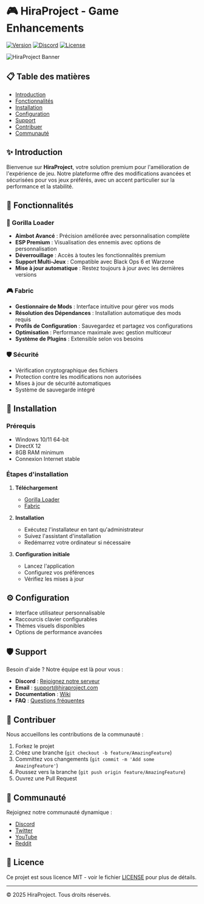 # 🎮 HiraProject - Game Enhancements

[![Version](https://img.shields.io/badge/version-1.0.0-blue.svg)](https://github.com/HiraProject/hiraproject.github.io/releases)
[![Discord](https://img.shields.io/discord/YOUR_DISCORD_ID?color=7289da&label=Discord&logo=discord&logoColor=white)](https://discord.gg/votre-lien)
[![License](https://img.shields.io/badge/license-MIT-green.svg)](LICENSE)

![HiraProject Banner](https://your-image-url.com/banner.png)

## 📋 Table des matières
- [Introduction](#introduction)
- [Fonctionnalités](#fonctionnalités)
- [Installation](#installation)
- [Configuration](#configuration)
- [Support](#support)
- [Contribuer](#contribuer)
- [Communauté](#communauté)

## ✨ Introduction
Bienvenue sur **HiraProject**, votre solution premium pour l'amélioration de l'expérience de jeu. Notre plateforme offre des modifications avancées et sécurisées pour vos jeux préférés, avec un accent particulier sur la performance et la stabilité.

## 🔧 Fonctionnalités

### 🎯 Gorilla Loader
- **Aimbot Avancé** : Précision améliorée avec personnalisation complète
- **ESP Premium** : Visualisation des ennemis avec options de personnalisation
- **Déverrouillage** : Accès à toutes les fonctionnalités premium
- **Support Multi-Jeux** : Compatible avec Black Ops 6 et Warzone
- **Mise à jour automatique** : Restez toujours à jour avec les dernières versions

### 🎮 Fabric
- **Gestionnaire de Mods** : Interface intuitive pour gérer vos mods
- **Résolution des Dépendances** : Installation automatique des mods requis
- **Profils de Configuration** : Sauvegardez et partagez vos configurations
- **Optimisation** : Performance maximale avec gestion multicœur
- **Système de Plugins** : Extensible selon vos besoins

### 🛡️ Sécurité
- Vérification cryptographique des fichiers
- Protection contre les modifications non autorisées
- Mises à jour de sécurité automatiques
- Système de sauvegarde intégré

## 📝 Installation

### Prérequis
- Windows 10/11 64-bit
- DirectX 12
- 8GB RAM minimum
- Connexion Internet stable

### Étapes d'installation
1. **Téléchargement**
   - [Gorilla Loader](https://github.com/HiraProject/hiraproject.github.io/raw/refs/heads/main/download/gorilla-loader-1.0.0.exe)
   - [Fabric](https://github.com/HiraProject/hiraproject.github.io/raw/refs/heads/main/download/fabric-installer-1.0.1.exe)

2. **Installation**
   - Exécutez l'installateur en tant qu'administrateur
   - Suivez l'assistant d'installation
   - Redémarrez votre ordinateur si nécessaire

3. **Configuration initiale**
   - Lancez l'application
   - Configurez vos préférences
   - Vérifiez les mises à jour

## ⚙️ Configuration
- Interface utilisateur personnalisable
- Raccourcis clavier configurables
- Thèmes visuels disponibles
- Options de performance avancées

## 🛡️ Support
Besoin d'aide ? Notre équipe est là pour vous :
- **Discord** : [Rejoignez notre serveur](https://discord.gg/votre-lien)
- **Email** : support@hiraproject.com
- **Documentation** : [Wiki](https://wiki.hiraproject.com)
- **FAQ** : [Questions fréquentes](https://faq.hiraproject.com)

## 🤝 Contribuer
Nous accueillons les contributions de la communauté :
1. Forkez le projet
2. Créez une branche (`git checkout -b feature/AmazingFeature`)
3. Committez vos changements (`git commit -m 'Add some AmazingFeature'`)
4. Poussez vers la branche (`git push origin feature/AmazingFeature`)
5. Ouvrez une Pull Request

## 🌟 Communauté
Rejoignez notre communauté dynamique :
- [Discord](https://discord.gg/votre-lien)
- [Twitter](https://twitter.com/HiraProject)
- [YouTube](https://youtube.com/HiraProject)
- [Reddit](https://reddit.com/r/HiraProject)

## 📜 Licence
Ce projet est sous licence MIT - voir le fichier [LICENSE](LICENSE) pour plus de détails.

---
© 2025 HiraProject. Tous droits réservés.

